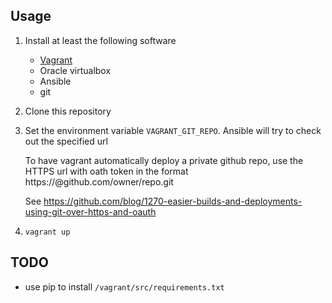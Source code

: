 ## Usage

1. Install at least the following software
   - [Vagrant](https://www.vagrantup.com/downloads)
   - Oracle virtualbox
   - Ansible
   - git

1. Clone this repository

1. Set the environment variable `VAGRANT_GIT_REPO`. Ansible will try to check
   out the specified url
   
   To have vagrant automatically deploy a private github repo, use the HTTPS
   url with oath token in the format https://<token>@github.com/owner/repo.git
   
   See
   https://github.com/blog/1270-easier-builds-and-deployments-using-git-over-https-and-oauth

1. `vagrant up` 

## TODO 

- use pip to install `/vagrant/src/requirements.txt` 
